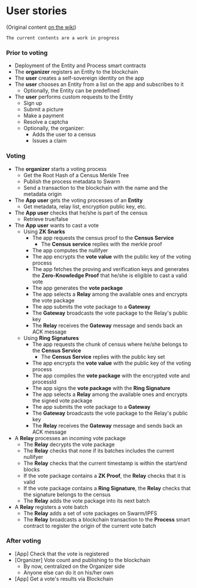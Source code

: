 # User stories

(Original content [on the wiki](https://github.com/vocdoni/docs/wiki/MVP-v1#user-stories))

`The current contents are a work in progress`

### Prior to voting

- Deployment of the Entity and Process smart contracts
- The **organizer** registers an Entity to the blockchain
- The **user** creates a self-sovereign identity on the app
- The **user** chooses an Entity from a list on the app and subscribes to it
	- Optionally, the Entity can be predefined
- The **user** performs custom requests to the Entity
	- Sign up
	- Submit a picture
	- Make a payment
	- Resolve a captcha
	- Optionally, the organizer:
		- Adds the user to a census
		- Issues a claim

### Voting

- The **organizer** starts a voting process
	- Get the Root Hash of a Census Merkle Tree
	<!-- - Publish the Merkle Tree to Swarm -->
	- Publish the process metadata to Swarm
	- Send a transaction to the blockchain with the name and the metadata origin
- The **App user** gets the voting processes of an **Entity**
	- Get metadata, relay list, encryption public key, etc.
- The **App user** checks that he/she is part of the census
	- Retrieve true/false
- The **App user** wants to cast a vote
	- Using **ZK Snarks**
		- The app requests the census proof to the **Census Service**
			- The **Census service** replies with the merkle proof
		- The app computes the nullifyer
		- The app encrypts the **vote value** with the public key of the voting process
		- The app fetches the proving and verification keys and generates the **Zero-Knowledge Proof** that he/she is eligible to cast a valid vote
		- The app generates the **vote package**
		<!-- - ~POW~ -->
		- The app selects a **Relay** among the available ones and encrypts the vote package
		- The app submits the vote package to a **Gateway**
		- The **Gateway** broadcasts the vote package to the Relay's public key
		- The **Relay** receives the **Gateway** message and sends back an ACK message
	- Using **Ring Signatures**
		- The app requests the chunk of census where he/she belongs to the **Census Service**
			- The **Census Service** replies with the public key set
		- The app encrypts the **vote value** with the public key of the voting process
		- The app compiles the **vote package** with the encrypted vote and processId
		- The app signs the **vote package** with the **Ring Signature**
		<!-- - ~POW~ -->
		- The app selects a **Relay** among the available ones and encrypts the signed vote package
		- The app submits the vote package to a **Gateway**
		- The **Gateway** broadcasts the vote package to the Relay's public key
		- The **Relay** receives the **Gateway** message and sends back an ACK message
- A **Relay** processes an incoming vote package
	- The **Relay** decrypts the vote package
	- The **Relay** checks that none if its batches includes the current nullifyer
	- The **Relay** checks that the current timestamp is within the start/end blocks
	- If the vote package contains a **ZK Proof**, the **Relay** checks that it is valid
	- If the vote package contains a **Ring Signature**, the **Relay** checks that the signature belongs to the census	
	- The **Relay** adds the vote package into its next batch
- A **Relay** registers a vote batch
	- The **Relay** adds a set of vote packages on Swarm/IPFS
	- The **Relay** broadcasts a blockchain transaction to the **Process** smart contract to register the origin of the current vote batch
  
### After voting

- [App] Check that the vote is registered
- [Organizer] Vote count and publishing to the blockchain
	- By now, centralized on the Organizer side
	- Anyone else can do it on his/her own
- [App] Get a vote's results via Blockchain

